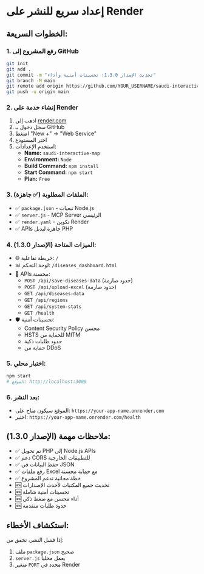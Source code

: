 # إعداد سريع للنشر على Render

## الخطوات السريعة:

### 1. رفع المشروع إلى GitHub
```bash
git init
git add .
git commit -m "تحديث الإصدار 1.3.0: تحسينات أمنية وأداء"
git branch -M main
git remote add origin https://github.com/YOUR_USERNAME/saudi-interactive-map.git
git push -u origin main
```

### 2. إنشاء خدمة على Render
1. اذهب إلى [render.com](https://render.com)
2. سجل دخول بـ GitHub
3. اضغط "New +" → "Web Service"
4. اختر المستودع
5. استخدم الإعدادات:
   - **Name:** `saudi-interactive-map`
   - **Environment:** `Node`
   - **Build Command:** `npm install`
   - **Start Command:** `npm start`
   - **Plan:** `Free`

### 3. الملفات المطلوبة (✅ جاهزة):
- ✅ `package.json` - تبعيات Node.js
- ✅ `server.js` - MCP Server الرئيسي
- ✅ `render.yaml` - تكوين Render
- ✅ APIs جاهزة لبديل PHP

### 4. الميزات المتاحة (الإصدار 1.3.0):
- 🌐 خريطة تفاعلية: `/`
- 📊 لوحة التحكم: `/diseases_dashboard.html`
- 🔌 APIs محسنة:
  - `POST /api/save-diseases-data` (حدود صارمة)
  - `POST /api/upload-excel` (حدود صارمة)
  - `GET /api/diseases-data`
  - `GET /api/regions`
  - `GET /api/system-stats`
  - `GET /health`
- 🛡️ تحسينات أمنية:
  - Content Security Policy محسن
  - HSTS للحماية من MITM
  - حدود طلبات ذكية
  - حماية من DDoS

### 5. اختبار محلي:
```bash
npm start
# الموقع: http://localhost:3000
```

### 6. بعد النشر:
- الموقع سيكون متاح على: `https://your-app-name.onrender.com`
- اختبر: `https://your-app-name.onrender.com/health`

## ملاحظات مهمة (الإصدار 1.3.0):
- ✅ تم تحويل PHP إلى Node.js APIs
- ✅ دعم CORS للتطبيقات الخارجية
- ✅ حفظ البيانات في JSON
- ✅ رفع ملفات Excel مع حماية محسنة
- ✅ خطة مجانية تدعم المشروع
- 🆕 تحديث جميع المكتبات لأحدث الإصدارات
- 🆕 تحسينات أمنية شاملة
- 🆕 أداء محسن مع ضغط ذكي
- 🆕 حدود طلبات متقدمة

## استكشاف الأخطاء:
إذا فشل النشر، تحقق من:
1. ملف `package.json` صحيح
2. `server.js` يعمل محلياً
3. متغير `PORT` محدد في Render